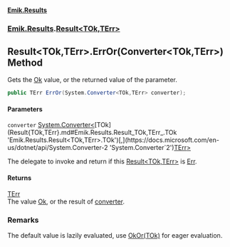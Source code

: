 #### [Emik.Results](index.md 'index')
### [Emik.Results](Emik.Results.md 'Emik.Results').[Result&lt;TOk,TErr&gt;](Result{TOk,TErr}.md 'Emik.Results.Result<TOk,TErr>')

## Result<TOk,TErr>.ErrOr(Converter<TOk,TErr>) Method

Gets the [Ok](Result{TOk,TErr}.Ok.md 'Emik.Results.Result<TOk,TErr>.Ok') value, or the returned value of the parameter.

```csharp
public TErr ErrOr(System.Converter<TOk,TErr> converter);
```
#### Parameters

<a name='Emik.Results.Result_TOk,TErr_.ErrOr(System.Converter_TOk,TErr_).converter'></a>

`converter` [System.Converter&lt;](https://docs.microsoft.com/en-us/dotnet/api/System.Converter-2 'System.Converter`2')[TOk](Result{TOk,TErr}.md#Emik.Results.Result_TOk,TErr_.TOk 'Emik.Results.Result<TOk,TErr>.TOk')[,](https://docs.microsoft.com/en-us/dotnet/api/System.Converter-2 'System.Converter`2')[TErr](Result{TOk,TErr}.md#Emik.Results.Result_TOk,TErr_.TErr 'Emik.Results.Result<TOk,TErr>.TErr')[&gt;](https://docs.microsoft.com/en-us/dotnet/api/System.Converter-2 'System.Converter`2')

The delegate to invoke and return if this [Result&lt;TOk,TErr&gt;](Result{TOk,TErr}.md 'Emik.Results.Result<TOk,TErr>') is [Err](Result{TOk,TErr}.Err.md 'Emik.Results.Result<TOk,TErr>.Err').

#### Returns
[TErr](Result{TOk,TErr}.md#Emik.Results.Result_TOk,TErr_.TErr 'Emik.Results.Result<TOk,TErr>.TErr')  
The value [Ok](Result{TOk,TErr}.Ok.md 'Emik.Results.Result<TOk,TErr>.Ok'), or the result of [converter](Result{TOk,TErr}.ErrOr(Converter{TOk,TErr}).md#Emik.Results.Result_TOk,TErr_.ErrOr(System.Converter_TOk,TErr_).converter 'Emik.Results.Result<TOk,TErr>.ErrOr(System.Converter<TOk,TErr>).converter').

### Remarks
  
The default value is lazily evaluated, use [OkOr(TOk)](Result{TOk,TErr}.OkOr(TOk).md 'Emik.Results.Result<TOk,TErr>.OkOr(TOk)') for eager evaluation.